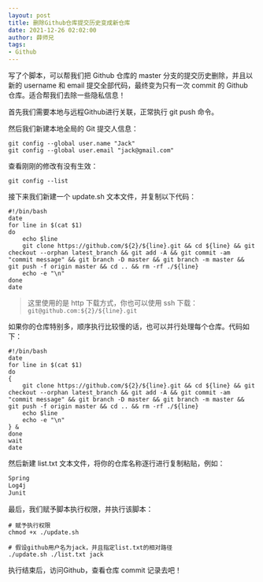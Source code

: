 ```yaml
---
layout: post
title: 删除Github仓库提交历史变成新仓库
date: 2021-12-26 02:02:00
author: 薛师兄
tags:
- Github
---
```


写了个脚本，可以帮我们把 Github 仓库的 master 分支的提交历史删除，并且以新的 username 和 email 提交全部代码，最终变为只有一次 commit 的 Github 仓库。适合帮我们去除一些隐私信息！

首先我们需要本地与远程Github进行关联，正常执行 git push 命令。

然后我们新建本地全局的 Git 提交人信息：

```shell
git config --global user.name "Jack"
git config --global user.email "jack@gmail.com"
```

查看刚刚的修改有没有生效：

```shell
git config --list
```

接下来我们新建一个 update.sh 文本文件，并复制以下代码：

```shell
#!/bin/bash
date
for line in $(cat $1)
do
    echo $line
    git clone https://github.com/${2}/${line}.git && cd ${line} && git checkout --orphan latest_branch && git add -A && git commit -am "commit message" && git branch -D master && git branch -m master && git push -f origin master && cd .. && rm -rf ./${line}
    echo -e "\n"
done
date
```

> 这里使用的是 http 下载方式，你也可以使用 ssh 下载：`git@github.com:${2}/${line}.git`

如果你的仓库特别多，顺序执行比较慢的话，也可以并行处理每个仓库。代码如下：

```shell
#!/bin/bash
date
for line in $(cat $1)
do
{
    git clone https://github.com/${2}/${line}.git && cd ${line} && git checkout --orphan latest_branch && git add -A && git commit -am "commit message" && git branch -D master && git branch -m master && git push -f origin master && cd .. && rm -rf ./${line}
    echo $line
    echo -e "\n"
} &
done
wait
date
```

然后新建 list.txt 文本文件，将你的仓库名称逐行进行复制粘贴，例如：

```txt
Spring
Log4j
Junit
```

最后，我们赋予脚本执行权限，并执行该脚本：

```shell
# 赋予执行权限
chmod +x ./update.sh

# 假设github用户名为jack，并且指定list.txt的相对路径
./update.sh ./list.txt jack
```

执行结束后，访问Github，查看仓库 commit 记录去吧！

